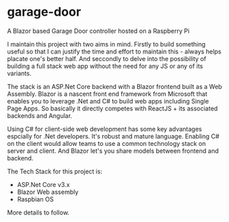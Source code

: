 # garage-door

A Blazor based Garage Door controller hosted on a Raspberry Pi

I maintain this project with two aims in mind.  Firstly to build something useful so that I can justify the time and effort to maintain this - always helps placate one's better half.  And seccondly to delve into the possibility of building a full stack web app without the need for any JS or any of its variants.

The stack is an ASP.Net Core backend with a Blazor frontend built as a Web Assembly. Blazor is a nascent front end framework from Microsoft that enables you to leverage .Net and C# to build web apps including Single Page Apps.  So basically it directly competes with ReactJS + its associated backends and Angular.

Using C# for client-side web development has some key advantages espcially for .Net developers. It's robust and mature language.  Enabling C# on the client would allow teams to use a common technology stack on server and client.  And Blazor let's you share models between frontend and backend.

The Tech Stack for this project is:
* ASP.Net Core v3.x
* Blazor Web assembly
* Raspbian OS


More details to follow.

